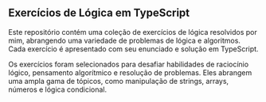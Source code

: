 ## Exercícios de Lógica em TypeScript

Este repositório contém uma coleção de exercícios de lógica resolvidos por mim, abrangendo uma variedade de problemas de lógica e algoritmos. Cada exercício é apresentado com seu enunciado e solução em TypeScript.

Os exercícios foram selecionados para desafiar habilidades de raciocínio lógico, pensamento algorítmico e resolução de problemas. Eles abrangem uma ampla gama de tópicos, como manipulação de strings, arrays, números e lógica condicional.
